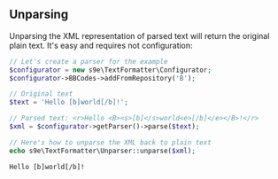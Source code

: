 ## Unparsing

Unparsing the XML representation of parsed text will return the original plain text. It's easy and requires not configuration:

```php
// Let's create a parser for the example
$configurator = new s9e\TextFormatter\Configurator;
$configurator->BBCodes->addFromRepository('B');

// Original text
$text = 'Hello [b]world[/b]!';

// Parsed text: <r>Hello <B><s>[b]</s>world<e>[/b]</e></B>!</r>
$xml = $configurator->getParser()->parse($text);

// Here's how to unparse the XML back to plain text
echo s9e\TextFormatter\Unparser::unparse($xml);
```
```html
Hello [b]world[/b]!
```
